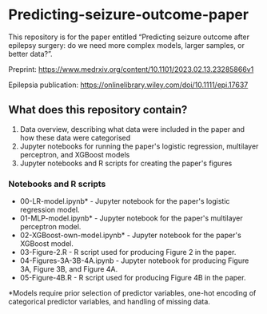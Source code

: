 # Predicting-seizure-outcome-paper

This repository is for the paper entitled “Predicting seizure outcome after epilepsy surgery: do we need more complex models, larger samples, or better data?”. 

Preprint: https://www.medrxiv.org/content/10.1101/2023.02.13.23285866v1 

Epilepsia publication: https://onlinelibrary.wiley.com/doi/10.1111/epi.17637 
 
## What does this repository contain? 
1. Data overview, describing what data were included in the paper and how these data were categorised 
2. Jupyter notebooks for running the paper's logistic regression, multilayer perceptron, and XGBoost models
3. Jupyter notebooks and R scripts for creating the paper's figures

### Notebooks and R scripts

* 00-LR-model.ipynb* - Jupyter notebook for the paper's logistic regression model.
* 01-MLP-model.ipynb* - Jupyter notebook for the paper's multilayer perceptron model.
* 02-XGBoost-own-model.ipynb* - Jupyter notebook for the paper's XGBoost model.
* 03-Figure-2.R - R script used for producing Figure 2 in the paper.
* 04-Figures-3A-3B-4A.ipynb - Jupyter notebook for producing Figure 3A, Figure 3B, and Figure 4A.
* 05-Figure-4B.R - R script used for producing Figure 4B in the paper.

*Models require prior selection of predictor variables, one-hot encoding of categorical predictor variables, and handling of missing data.

